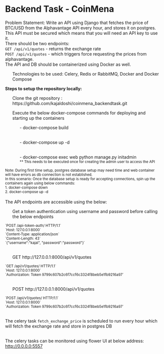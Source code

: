 # Backend Task - CoinMena

Problem Statement: Write an API using Django that fetches the price of BTC/USD from the Alphavantage
API every hour, and stores it on postgres. This API must be secured which means that you will need an API key to use it.
<br> There should be two endpoints:<br>
`GET /api/v1/quotes` - returns the exchange rate <br>
`POST /api/v1/quotes` - which triggers force requesting the prices from alphavantage.
<br> The API and DB should be containerized using Docker as well.
<ul> Technologies to be used: Celery, Redis or RabbitMQ, Docker and Docker Compose</ul>


<b>Steps to setup the repository locally:</b>
<ul>Clone the git repository : https://github.com/kajaldoshi/coinmena_backendtask.git
</ul>

<ul>Execute the below docker-compose commands for deploying and starting up the containers
 <br><ul>- docker-compose build</ul>
 <br><ul>- docker-compose up -d</ul>
 <br><ul>- docker-compose exec web python manage.py initadmin<br>
 <small>** This needs to be executed once for creating the admin user to access the API</small></ul>
</ul>
<small> Note: During first time setup, postgres database setup may need time and web container will have errors as db connection is not established.<br>
In this scenario: Once the database setup is ready for accepting connections, spin up the containers again using below commands:
<br>1. docker-compose down
<br>2. docker-compose up -d 
</small><br><br>
The API endpoints are accessible using the below:
<br><ul>Get a token authentication using username and password before calling the below endpoints</ul>
<small>`POST /api-token-auth/ HTTP/1.1` <br>
`Host: 127.0.0.1:8000` <br>
`Content-Type: application/json` <br>
`Content-Length: 43` <br>
`{"username":"kajal", "password":"password"}`</small> <br>
<br><ul>GET http://127.0.0.1:8000/api/v1/quotes</ul>
<small>`GET /api/v1/quotes/ HTTP/1.1`<br>
`Host: 127.0.0.1:8000`<br>
`Authorization: Token 9799c607b2c6f7ccf6c3324f8beb5e1fb9216a97` </small><br>
<br><ul>POST http://127.0.0.1:8000/api/v1/quotes</ul>
<small>`POST /api/v1/quotes/ HTTP/1.1` <br>
`Host: 127.0.0.1:8000`<br>
`Authorization: Token 9799c607b2c6f7ccf6c3324f8beb5e1fb9216a97`
</small>

<br>The celery task `fetch_exchange_price` is scheduled to run every hour which will fetch the exchange rate and store in postgres DB

<br> The celery tasks can be monitored using flower UI  at below address:
http://0.0.0.0:5557

